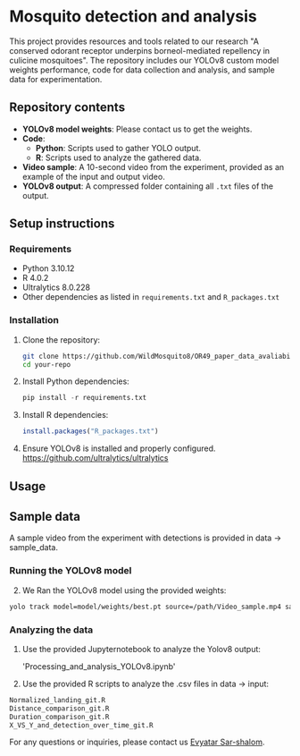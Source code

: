 
# Mosquito detection and analysis

This project provides resources and tools related to our research "A conserved odorant receptor underpins borneol-mediated repellency in culicine mosquitoes". The repository includes our YOLOv8 custom model weights performance, code for data collection and analysis, and sample data for experimentation.

## Repository contents

- **YOLOv8 model weights**: Please contact us to get the weights.
- **Code**:
  - **Python**: Scripts used to gather YOLO output.
  - **R**: Scripts used to analyze the gathered data.
- **Video sample**: A 10-second video from the experiment, provided as an example of the input and output video.
- **YOLOv8 output**: A compressed folder containing all `.txt` files of the output.

## Setup instructions

### Requirements

- Python 3.10.12
- R 4.0.2
- Ultralytics 8.0.228
- Other dependencies as listed in `requirements.txt` and `R_packages.txt`

### Installation

1. Clone the repository:
   ```bash
   git clone https://github.com/WildMosquito8/OR49_paper_data_avaliability.git
   cd your-repo
   ```

2. Install Python dependencies:
   ```python
   pip install -r requirements.txt
   ```

3. Install R dependencies:
   ```R
   install.packages("R_packages.txt")
   ```

4. Ensure YOLOv8 is installed and properly configured. https://github.com/ultralytics/ultralytics

## Usage

## Sample data

A sample video from the experiment with detections is provided in data -> sample_data.

### Running the YOLOv8 model

2. We Ran the YOLOv8 model using the provided weights:

```bash
yolo track model=model/weights/best.pt source=/path/Video_sample.mp4 save_txt=true name=output conf=0.5 iou=0.5
```   

### Analyzing the data

1. Use the provided Jupyternotebook to analyze the Yolov8 output:
   
   'Processing_and_analysis_YOLOv8.ipynb'
   
3. Use the provided R scripts to analyze the .csv files in data -> input:
  ```r
  Normalized_landing_git.R
  Distance_comparison_git.R
  Duration_comparison_git.R
  X_VS_Y_and_detection_over_time_git.R
  ```

For any questions or inquiries, please contact us [Evyatar Sar-shalom](mailto:evyatar.sar-shalom@huji.mai.ac.il).
